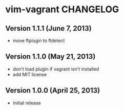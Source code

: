 # vim-vagrant CHANGELOG

## Version 1.1.1 (June 7, 2013)

* move ftplugin to ftdetect

## Version 1.1.0 (May 21, 2013)

* don't load plugin if vagrant isn't installed
* add MIT license

## Version 1.0.0 (April 25, 2013)

* Initial release
